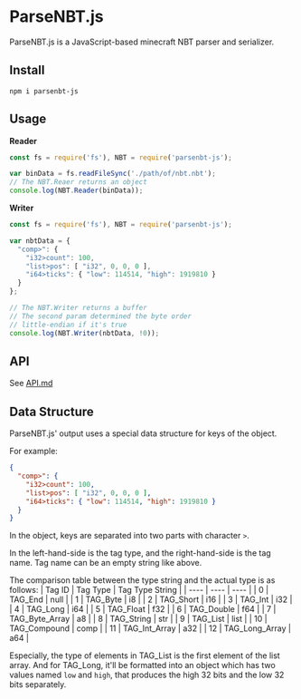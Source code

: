 # ParseNBT.js
ParseNBT.js is a JavaScript-based minecraft NBT parser and serializer.
## Install
```shell
npm i parsenbt-js
```
## Usage

**Reader**
```js
const fs = require('fs'), NBT = require('parsenbt-js');

var binData = fs.readFileSync('./path/of/nbt.nbt');
// The NBT.Reaer returns an object
console.log(NBT.Reader(binData));
```

**Writer**
```js
const fs = require('fs'), NBT = require('parsenbt-js');

var nbtData = {
  "comp>": {
    "i32>count": 100,
    "list>pos": [ "i32", 0, 0, 0 ],
    "i64>ticks": { "low": 114514, "high": 1919810 }
  }
};

// The NBT.Writer returns a buffer
// The second param determined the byte order
// little-endian if it's true
console.log(NBT.Writer(nbtData, !0));
```

## API
See [API.md](https://github.com/HTMonkeyG/ParseNBT.js/blob/main/API.md)

## Data Structure
ParseNBT.js' output uses a special data structure for keys of the object.

For example:
```json
{
  "comp>": { 
    "i32>count": 100,
    "list>pos": [ "i32", 0, 0, 0 ],
    "i64>ticks": { "low": 114514, "high": 1919810 }
  }
}
```
In the object, keys are separated into two parts with character ```>```.

In the left-hand-side is the tag type, and the right-hand-side is the tag name. Tag name can be an empty string like above.

The comparison table between the type string and the actual type is as follows:
| Tag ID | Tag Type | Tag Type String |
|  ----  | ---- | ---- |
| 0  | TAG_End | null |
| 1  | TAG_Byte | i8 |
| 2  | TAG_Short | i16 |
| 3  | TAG_Int | i32 |
| 4  | TAG_Long | i64 |
| 5  | TAG_Float | f32 |
| 6  | TAG_Double | f64 |
| 7  | TAG_Byte_Array | a8 |
| 8  | TAG_String | str |
| 9  | TAG_List | list |
| 10 | TAG_Compound | comp |
| 11 | TAG_Int_Array | a32 |
| 12 | TAG_Long_Array | a64 |

Especially, the type of elements in TAG_List is the first element of the list array.
And for TAG_Long, it'll be formatted into an object which has two values named ```low``` and ```high```, 
that produces the high 32 bits and the low 32 bits separately.
